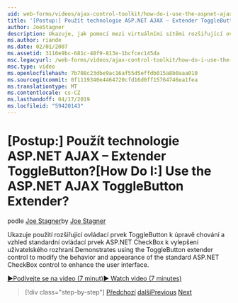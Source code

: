 ```yaml
---
uid: web-forms/videos/ajax-control-toolkit/how-do-i-use-the-aspnet-ajax-togglebutton-extender
title: '[Postup:] Použít technologie ASP.NET AJAX – Extender ToggleButton? | Dokumenty Microsoft'
author: JoeStagner
description: Ukazuje, jak pomocí mezi virtuálními sítěmi rozšiřující ovládací prvek ToggleButton k úpravě chování a vzhled standardní ovládací prvek ASP.NET CheckBox k vylepšení uživatele...
ms.author: riande
ms.date: 02/01/2007
ms.assetid: 3116e9bc-681c-48f9-813e-1bcfcec145da
msc.legacyurl: /web-forms/videos/ajax-control-toolkit/how-do-i-use-the-aspnet-ajax-togglebutton-extender
msc.type: video
ms.openlocfilehash: 7b708c23dbe9ac16af55d5effdb015a8b0aaa010
ms.sourcegitcommit: 0f1119340e4464720cfd16d0ff15764746ea1fea
ms.translationtype: MT
ms.contentlocale: cs-CZ
ms.lasthandoff: 04/17/2019
ms.locfileid: "59420143"
---
```

# <a name="how-do-i-use-the-aspnet-ajax-togglebutton-extender"></a><span data-ttu-id="ef5eb-104">[Postup:] Použít technologie ASP.NET AJAX – Extender ToggleButton?</span><span class="sxs-lookup"><span data-stu-id="ef5eb-104">[How Do I:] Use the ASP.NET AJAX ToggleButton Extender?</span></span>

<span data-ttu-id="ef5eb-105">podle [Joe Stagner](https://github.com/JoeStagner)</span><span class="sxs-lookup"><span data-stu-id="ef5eb-105">by [Joe Stagner](https://github.com/JoeStagner)</span></span>

<span data-ttu-id="ef5eb-106">Ukazuje použití rozšiřující ovládací prvek ToggleButton k úpravě chování a vzhled standardní ovládací prvek ASP.NET CheckBox k vylepšení uživatelského rozhraní.</span><span class="sxs-lookup"><span data-stu-id="ef5eb-106">Demonstrates using the ToggleButton extender control to modify the behavior and appearance of the standard ASP.NET CheckBox control to enhance the user interface.</span></span>

[<span data-ttu-id="ef5eb-107">&#9654;Podívejte se na video (7 minut)</span><span class="sxs-lookup"><span data-stu-id="ef5eb-107">&#9654; Watch video (7 minutes)</span></span>](https://channel9.msdn.com/Blogs/ASP-NET-Site-Videos/how-do-i-use-the-aspnet-ajax-togglebutton-extender)

> [!div class="step-by-step"]
> <span data-ttu-id="ef5eb-108">[Předchozí](how-do-i-use-the-aspnet-ajax-hovermenu-extender.md)
> [další](how-do-i-use-the-aspnet-ajax-dropshadow-extender.md)</span><span class="sxs-lookup"><span data-stu-id="ef5eb-108">[Previous](how-do-i-use-the-aspnet-ajax-hovermenu-extender.md)
[Next](how-do-i-use-the-aspnet-ajax-dropshadow-extender.md)</span></span>
